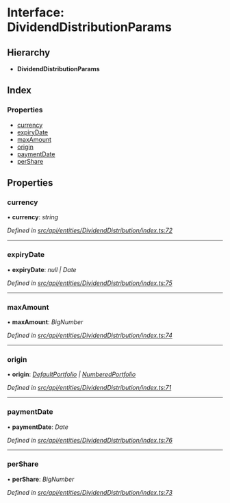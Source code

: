 # Interface: DividendDistributionParams

## Hierarchy

* **DividendDistributionParams**

## Index

### Properties

* [currency](dividenddistributionparams.md#currency)
* [expiryDate](dividenddistributionparams.md#expirydate)
* [maxAmount](dividenddistributionparams.md#maxamount)
* [origin](dividenddistributionparams.md#origin)
* [paymentDate](dividenddistributionparams.md#paymentdate)
* [perShare](dividenddistributionparams.md#pershare)

## Properties

###  currency

• **currency**: *string*

*Defined in [src/api/entities/DividendDistribution/index.ts:72](https://github.com/PolymathNetwork/polymesh-sdk/blob/56921667/src/api/entities/DividendDistribution/index.ts#L72)*

___

###  expiryDate

• **expiryDate**: *null | Date*

*Defined in [src/api/entities/DividendDistribution/index.ts:75](https://github.com/PolymathNetwork/polymesh-sdk/blob/56921667/src/api/entities/DividendDistribution/index.ts#L75)*

___

###  maxAmount

• **maxAmount**: *BigNumber*

*Defined in [src/api/entities/DividendDistribution/index.ts:74](https://github.com/PolymathNetwork/polymesh-sdk/blob/56921667/src/api/entities/DividendDistribution/index.ts#L74)*

___

###  origin

• **origin**: *[DefaultPortfolio](../classes/defaultportfolio.md) | [NumberedPortfolio](../classes/numberedportfolio.md)*

*Defined in [src/api/entities/DividendDistribution/index.ts:71](https://github.com/PolymathNetwork/polymesh-sdk/blob/56921667/src/api/entities/DividendDistribution/index.ts#L71)*

___

###  paymentDate

• **paymentDate**: *Date*

*Defined in [src/api/entities/DividendDistribution/index.ts:76](https://github.com/PolymathNetwork/polymesh-sdk/blob/56921667/src/api/entities/DividendDistribution/index.ts#L76)*

___

###  perShare

• **perShare**: *BigNumber*

*Defined in [src/api/entities/DividendDistribution/index.ts:73](https://github.com/PolymathNetwork/polymesh-sdk/blob/56921667/src/api/entities/DividendDistribution/index.ts#L73)*
